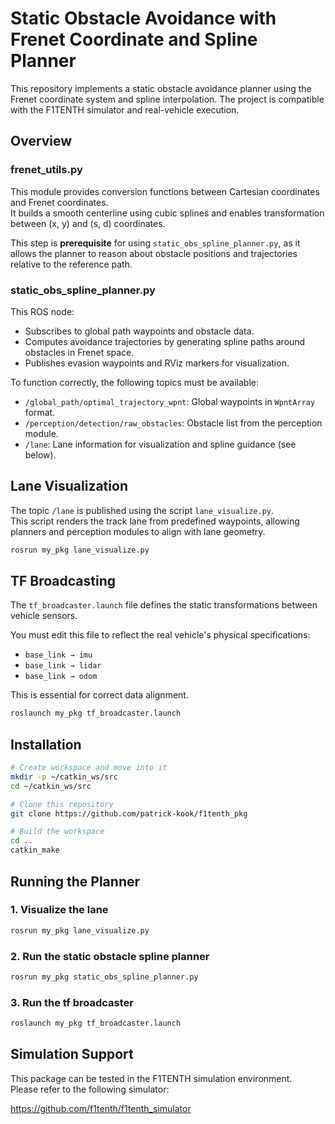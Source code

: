 # Static Obstacle Avoidance with Frenet Coordinate and Spline Planner

This repository implements a static obstacle avoidance planner using the Frenet coordinate system and spline interpolation. The project is compatible with the F1TENTH simulator and real-vehicle execution.

## Overview

### frenet_utils.py

This module provides conversion functions between Cartesian coordinates and Frenet coordinates.  
It builds a smooth centerline using cubic splines and enables transformation between (x, y) and (s, d) coordinates.

This step is **prerequisite** for using `static_obs_spline_planner.py`, as it allows the planner to reason about obstacle positions and trajectories relative to the reference path.

### static_obs_spline_planner.py

This ROS node:
- Subscribes to global path waypoints and obstacle data.
- Computes avoidance trajectories by generating spline paths around obstacles in Frenet space.
- Publishes evasion waypoints and RViz markers for visualization.

To function correctly, the following topics must be available:
- `/global_path/optimal_trajectory_wpnt`: Global waypoints in `WpntArray` format.
- `/perception/detection/raw_obstacles`: Obstacle list from the perception module.
- `/lane`: Lane information for visualization and spline guidance (see below).

## Lane Visualization

The topic `/lane` is published using the script `lane_visualize.py`.  
This script renders the track lane from predefined waypoints, allowing planners and perception modules to align with lane geometry.

```bash
rosrun my_pkg lane_visualize.py
```

## TF Broadcasting

The `tf_broadcaster.launch` file defines the static transformations between vehicle sensors.

You must edit this file to reflect the real vehicle's physical specifications:

- `base_link → imu`
- `base_link → lidar`
- `base_link → odom`

This is essential for correct data alignment.

```bash
roslaunch my_pkg tf_broadcaster.launch
```

## Installation

```bash
# Create workspace and move into it
mkdir -p ~/catkin_ws/src
cd ~/catkin_ws/src

# Clone this repository
git clone https://github.com/patrick-kook/f1tenth_pkg

# Build the workspace
cd ..
catkin_make
```

## Running the Planner

### 1. Visualize the lane

```bash
rosrun my_pkg lane_visualize.py
```

### 2. Run the static obstacle spline planner

```bash
rosrun my_pkg static_obs_spline_planner.py
```

### 3. Run the tf broadcaster

```bash
roslaunch my_pkg tf_broadcaster.launch
```

## Simulation Support

This package can be tested in the F1TENTH simulation environment.  
Please refer to the following simulator:

https://github.com/f1tenth/f1tenth_simulator
